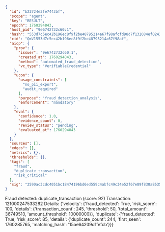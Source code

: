 ```json
{
  "id": "b23724e3fe7443bf",
  "scope": "agent",
  "key": "RESULT",
  "epoch": 1760294843,
  "host_pid": "9e6742732c60:1",
  "hash": "553d7c5ec42b196ec8f9f2be48795214a67f98afcfd98d7f132084ef0243f0b0",
  "cid": "QmV1553d7c5ec42b196ec8f9f2be48795214a67f98af",
  "aicp": {
    "prov": {
      "issuer": "9e6742732c60:1",
      "created_at": 1760294843,
      "method": "automated_fraud_detection",
      "vc_type": "VerifiableCredential"
    },
    "ucon": {
      "usage_constraints": [
        "no_pii_export",
        "audit_required"
      ],
      "purpose": "fraud_detection_analysis",
      "enforcement": "mandatory"
    },
    "eval": {
      "confidence": 1.0,
      "evidence_count": 0,
      "review_status": "pending",
      "evaluated_at": 1760294843
    }
  },
  "sources": [],
  "edges": [],
  "metrics": {},
  "thresholds": {},
  "tags": [
    "fraud",
    "duplicate_transaction",
    "risk_critical"
  ],
  "sig": "2590ac3cdc4051bc18474196bd6ed559c4abfc49c34e52f67e89f830a85355cf"
}
```

Fraud detected: duplicate_transaction (score: 92)
Transaction: 121000247533282
Details: {'velocity': {'fraud_detected': True, 'risk_score': 100, 'details': {'transaction_count': 245, 'threshold': 50, 'total_amount': 36749510, 'amount_threshold': 10000000}}, 'duplicate': {'fraud_detected': True, 'risk_score': 85, 'details': {'duplicate_count': 244, 'first_seen': 1760285765, 'matching_hash': '15ae64209d1fefcb'}}}
